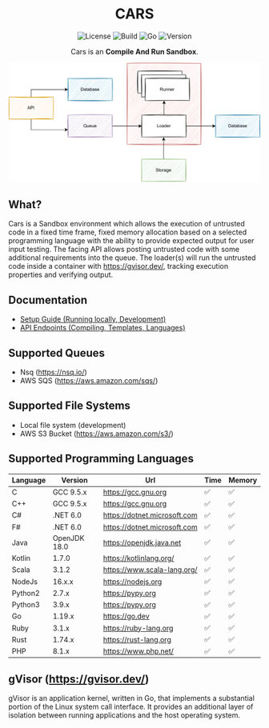 <div align="center">

# CARS

![License][license-badge]
![Build][build-badge]
![Go][go-version-badge]
![Version][release-version-badge]

Cars is an **Compile And Run Sandbox**.

</div>


<p align="center">
	<img src="./assets/simple-design.svg" alt="Size Limit CLI" width="1080">
</p>

## What?

Cars is a Sandbox environment which allows the execution of untrusted code in a fixed time frame, fixed memory
allocation
based on a selected programming language with the ability to provide expected output for user input testing. The facing
API allows posting untrusted code with some additional requirements into the queue. The loader(s) will run the
untrusted code inside a container with https://gvisor.dev/, tracking execution properties and verifying output.

## Documentation

* [Setup Guide (Running locally, Development)](./docs/RUNNING_LOCALLY.md)
* [API Endpoints (Compiling, Templates, Languages)](./docs/ENDPOINTS.md)

## Supported Queues

* Nsq (https://nsq.io/)
* AWS SQS (https://aws.amazon.com/sqs/)

## Supported File Systems

* Local file system (development)
* AWS S3 Bucket (https://aws.amazon.com/s3/)

## Supported Programming Languages

| Language | Version      | Url                          | Time | Memory |
|----------|--------------|------------------------------|------|--------|
| C        | GCC 9.5.x    | https://gcc.gnu.org          | ✅️   | ✅️     |
| C++      | GCC 9.5.x    | https://gcc.gnu.org          | ✅️   | ✅️     |
| C#       | .NET 6.0     | https://dotnet.microsoft.com | ✅️   | ✅️ ️    |
| F#       | .NET 6.0     | https://dotnet.microsoft.com | ✅️   | ✅️     |
| Java     | OpenJDK 18.0 | https://openjdk.java.net     | ✅️   | ✅️     |
| Kotlin   | 1.7.0        | https://kotlinlang.org/      | ✅️   | ✅️     |
| Scala    | 3.1.2        | https://www.scala-lang.org/  | ✅️   | ✅️     |
| NodeJs   | 16.x.x       | https://nodejs.org           | ✅️   | ✅️     |
| Python2  | 2.7.x        | https://pypy.org             | ✅️   | ✅️     |
| Python3  | 3.9.x        | https://pypy.org             | ✅️   | ✅️     |
| Go       | 1.19.x       | https://go.dev               | ✅️   | ✅️     |
| Ruby     | 3.1.x        | https://ruby-lang.org        | ✅️   | ✅️     |
| Rust     | 1.74.x       | https://rust-lang.org        | ✅️   | ✅️     |
| PHP      | 8.1.x        | https://www.php.net/         | ✅️   | ✅️     |

## gVisor (https://gvisor.dev/)

gVisor is an application kernel, written in Go, that implements a substantial portion of the Linux system call
interface. It provides an additional layer of isolation between running applications and the host operating system.


[license-badge]: https://img.shields.io/github/license/stephensli/Cars?style=flat-square

[go-version-badge]: https://img.shields.io/github/go-mod/go-version/stephensli/Cars?style=flat-square

[build-badge]: https://img.shields.io/github/workflow/status/stephensli/cars/Go?style=flat-square

[release-version-badge]: https://img.shields.io/github/v/release/stephensli/Cars?style=flat-square
